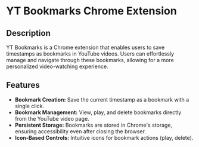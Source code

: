 # YT Bookmarks Chrome Extension

## Description

YT Bookmarks is a Chrome extension that enables users to save timestamps as bookmarks in YouTube videos. Users can effortlessly manage and navigate through these bookmarks, allowing for a more personalized video-watching experience.

## Features

- **Bookmark Creation:** Save the current timestamp as a bookmark with a single click.
- **Bookmark Management:** View, play, and delete bookmarks directly from the YouTube video page.
- **Persistent Storage:** Bookmarks are stored in Chrome's storage, ensuring accessibility even after closing the browser.
- **Icon-Based Controls:** Intuitive icons for bookmark actions (play, delete).

